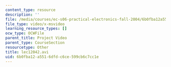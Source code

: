 ```yaml
---
content_type: resource
description: ''
file: /media/courses/ec-s06-practical-electronics-fall-2004/6b0fba12a5516dfdc6ce599cb6c7cc1e_lec12042.avi
file_type: video/x-msvideo
learning_resource_types: []
ocw_type: OCWFile
parent_title: Project Video
parent_type: CourseSection
resourcetype: Other
title: lec12042.avi
uid: 6b0fba12-a551-6dfd-c6ce-599cb6c7cc1e
---
```

